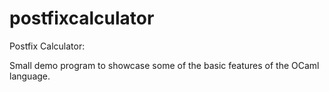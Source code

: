 # postfixcalculator
Postfix Calculator:

Small demo program to showcase some of the basic features of the OCaml language.

